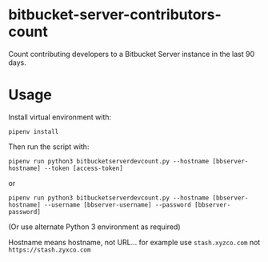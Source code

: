 # bitbucket-server-contributors-count
Count contributing developers to a Bitbucket Server instance in the last 90 days.

# Usage
Install virtual environment with:

`pipenv install`


Then run the script with:

`pipenv run python3 bitbucketserverdevcount.py --hostname [bbserver-hostname] --token [access-token]`

or

`pipenv run python3 bitbucketserverdevcount.py --hostname [bbserver-hostname] --username [bbserver-username] --password [bbserver-password]`


(Or use alternate Python 3 environment as required)


Hostname means hostname, not URL... for example use `stash.xyzco.com` not `https://stash.zyxco.com`

